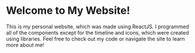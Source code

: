 # Welcome to My Website!

This is my personal website, which was made using ReactJS. I programmed all of the components except for the timeline and icons, which were created using libraries. Feel free to check out my code or navigate the site to learn more about me!
